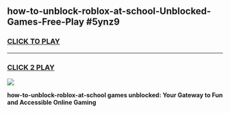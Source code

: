 
## how-to-unblock-roblox-at-school-Unblocked-Games-Free-Play #5ynz9
<h3>
<a href="https://us.freeplayer.one?title=how-to-unblock-roblox-at-school&ref=9M">CLICK TO PLAY</a></h3>
<hr>

<h3>
<a href="https://us.freeplayer.one?title=how-to-unblock-roblox-at-school&ref=9M">CLICK 2 PLAY</a>
  
</h3>

<a href="https://us.freeplayer.one?title=how-to-unblock-roblox-at-school&ref=9M"><img src="https://clearcache.store/games.png"></a>


**how-to-unblock-roblox-at-school games unblocked: Your Gateway to Fun and Accessible Online Gaming**
